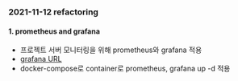 ### 2021-11-12 refactoring

#### 1. prometheus and grafana

- 프로젝트 서버 모니터링을 위해 prometheus와 grafana 적용
- [grafana URL](http://3.34.44.44:3000/d/PTSqcpJWk/nodejs-application-dashboard?orgId=1)
- docker-compose로 container로 prometheus, grafana up -d 적용
